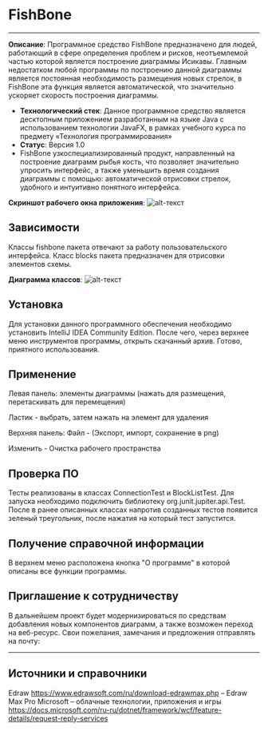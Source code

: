# FishBone
----------------

**Описание**: Программное средство FishBone предназначено для людей, работающий в сфере определения проблем и рисков, неотъемлемой частью которой является построение диаграммы Исикавы. Главным недостатком любой программы по построению данной диаграммы является постоянная необходимость размещения новых стрелок, в FishBone эта функция является автоматической, что значительно ускоряет скорость построения диаграммы.

  - **Технологический стек**: Данное программное средство является десктопным приложением разработанным на языке Java с использованием технологии JavaFX, в рамках учебного курса по предмету «Технология программирования»
  - **Статус**: Версия 1.0
  - FishBone узкоспециализированный продукт, направленный на построение диаграмм рыбья кость, что позволяет значительно упросить интерфейс, а также уменьшить время создания диаграммы с помощью: автоматической отрисовки стрелок, удобного и интуитивно понятного интерфейса.

**Скриншот рабочего окна приложения**:
![alt-текст](https://github.com/Daniilzh12/FishBone-KP-/blob/main/FishBone/target/screenshot.jpg)

## Зависимости

Классы fishbone пакета отвечают за работу пользовательского интерфейса.
Класс blocks пакета предназначен для отрисовки элементов схемы.

**Диаграмма классов**:
![alt-текст](https://github.com/Daniilzh12/FishBone-KP-/blob/main/clD.png)
## Установка

Для установки данного программного обеспечения необходимо установить IntelliJ IDEA Community Edition. После чего, через верхнее меню инструментов программы, открыть скачанный архив.
Готово, приятного использования.

## Применение

Левая панель: элементы диаграммы (нажать для размещения, перетаскивать для перемещения)

Ластик - выбрать, затем нажать на элемент для удаления

Верхняя панель: Файл - (Экспорт, импорт, сохранение в png)

Изменить - Очистка рабочего пространства

## Проверка ПО

Тесты реализованы в классах ConnectionTest и BlockListTest. Для запуска необходимо подключить библиотеку org.junit.jupiter.api.Test. После в ранее описанных классах напротив созданных тестов появится зеленый треугольник, после нажатия на который тест запустится.

## Получение справочной информации

В верхнем меню расположена кнопка "О программе" в которой описаны все функции программы.

## Приглашение к сотрудничеству

В дальнейшем проект будет модернизироваться по средствам добавления новых компонентов диаграмм, а также возможен переход на веб-ресурс.
Свои пожелания, замечания и предложения отправлять на почту:

----

## Источники и справочники
Edraw https://www.edrawsoft.com/ru/download-edrawmax.php – Edraw Max Pro 
Microsoft – облачные технологии, приложения и игры https://docs.microsoft.com/ru-ru/dotnet/framework/wcf/feature-details/request-reply-services
